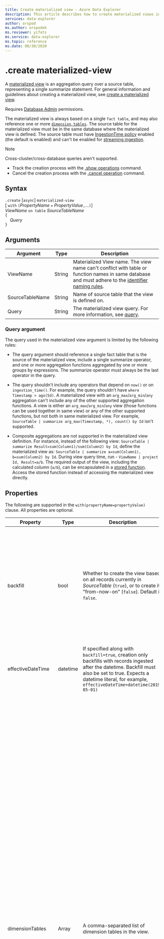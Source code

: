 ```yaml
---
title: Create materialized view - Azure Data Explorer
description: This article describes how to create materialized views in Azure Data Explorer.
services: data-explorer
author: orspod
ms.author: orspodek
ms.reviewer: yifats
ms.service: data-explorer
ms.topic: reference
ms.date: 08/30/2020
---
```


# .create materialized-view

A [materialized view](materialized-view-overview.md) is an aggregation query over a source table, representing a single summarize statement.
For general information and guidelines about creating a materialized view, see [create a materialized view](materialized-view-overview.md#create-a-materialized-view).

Requires [Database Admin](../access-control/role-based-authorization.md) permissions.

The materialized view is always based on a single `fact table`, and may also reference one or more [`dimension tables`](../../concepts/fact-and-dimension-tables.md). The source table for the materialized view must be in the same database where the materialized view is defined. The source table must have [IngestionTime policy](../ingestiontimepolicy.md) enabled (the default is enabled) and can't be enabled for [streaming ingestion](../../../ingest-data-streaming.md).

> [!NOTE]
> Cross-cluster/cross-database queries aren't supported.

* Track the creation process with the [.show operations](../operations.md#show-operations) command.
* Cancel the creation process with the [.cancel operation](#cancel-materialized-view-creation) command.

## Syntax

`.create` [`async`] `materialized-view` <br>
[ `with` `(`*PropertyName* `=` *PropertyValue*`,`...`)`] <br>
*ViewName* `on table` *SourceTableName* <br>
`{`<br>&nbsp;&nbsp;&nbsp;&nbsp;*Query*<br>`}`

## Arguments

|Argument|Type|Description
|----------------|-------|---|
|ViewName|String|Materialized View name. The view name can't conflict with table or function names in same database and must adhere to the [identifier naming rules](../../query/schema-entities/entity-names.md#identifier-naming-rules). |
|SourceTableName|String|Name of source table that the view is defined on.|
|Query|String|The materialized view query. For more information, see [query](#query-argument).|

### Query argument

The query used in the materialized view argument is limited by the following rules:

* The query argument should reference a single fact table that is the source of the materialized view, include a single summarize operator, and one or more aggregation functions aggregated by one or more groups by expressions. The summarize operator must always be the last operator in the query.

* The query shouldn't include any operators that depend on `now()` or on `ingestion_time()`. For example, the query shouldn't have `where Timestamp > ago(5d)`. A materialized view with an `arg_max`/`arg_min`/`any` aggregation can't include any of the other supported aggregation functions. A view is either an `arg_max`/`arg_min`/`any` view (those functions can be used together in same view) or any of the other supported functions, but not both in same materialized view. 
    For example, `SourceTable | summarize arg_max(Timestamp, *), count() by Id` isn't supported. 

* Composite aggregations are not supported in the materialized view definition. For instance, instead of the following view: `SourceTable | summarize Result=sum(Column1)/sum(Column2) by Id`, define the materialized view as: `SourceTable | summarize a=sum(Column1), b=sum(Column2) by Id`. During view query time, run - `ViewName | project Id, Result=a/b`. The required output of the view, including the calculated column (`a/b`), can be encapsulated in a [stored function](../../query/functions/user-defined-functions.md). Access the stored function instead of accessing the materialized view directly.

## Properties

The following are supported in the `with(propertyName=propertyValue)` clause. All properties are optional.

|Property|Type|Description | Notes |
|----------------|-------|---|---|
|backfill|bool|Whether to create the view based on all records currently in *SourceTable* (`true`), or to create it "from-now-on" (`false`). Default is `false`.| The command must be `async`, and the view won't be available for queries until the creation completes. Depending on the amount of data to backfill, creation with backfill may take a long time. It's intentionally "slow" to make sure it doesn't consume too much of the cluster's resources. See [backfill explanation](materialized-view-overview.md#create-a-materialized-view) |
|effectiveDateTime|datetime| If specified along with `backfill=true`, creation only backfills with records ingested after the datetime. Backfill must also be set to true. Expects a datetime literal, for example, `effectiveDateTime=datetime(2019-05-01)`|
|dimensionTables|Array|A comma-separated list of dimension tables in the view.|  Dimension tables must be explicitly called out in the view properties. <br> <ul> <li> Joins/lookups with dimension tables should use [query best practices](../../query/best-practices.md).  <br><li> Records in the view's source table (fact table) are materialized once only. A different ingestion latency between the fact table and the dimension table may impact the view results.</li> <br> <li> // can we get rid of this? Isn't this just best practices? **For example**: A view definition includes an inner join with a dimension table, and at the time of materialization, the dimension record was not fully ingested, but it was already ingested to the fact table. This record will be dropped from the view and never reprocessed again. To remedy, assume the join is an outer join. The record from fact table will be processed and added to view with a null value for the dimension table columns. Records that have already been added (with null values) to the view won't be processed again. Their values, in columns from the dimension table, will remain null. //</li></ul>
|autoUpdateSchema|bool|Whether to auto-update the view on source table changes. Default is `false`.| The `autoUpdateSchema` option is valid only for views of type `arg_max(Timestamp, *)` / `arg_min(Timestamp, *)` / `any(*)` (only when columns argument is `*`). If this option is set to true, changes to source table will be automatically reflected in the materialized view. Not all changes to source table are supported when using this option. For more information, see [.alter materialized-view](materialized-view-alter.md). <br> <br> Using `autoUpdateSchema` may lead to irreversible data loss when columns in the source table are dropped. The view will be disabled if it isn't set to `autoUpdateSchema`, and a change is made to the source table which results in a schema change to the materialized view. If the issue is fixed, re-enable the materialized view using the [enable materialized view](materialized-view-enable-disable.md) command. // Is this example necessary? // This process is common when using an `arg_max(Timestamp, *)` and adding columns to the source table. Avoid the failure by defining the view query as `arg_max(Timestamp, Column1, Column2, ...)` or by using the `autoUpdateSchema` option. // |
|folder|string|The materialized view's folder.|
|docString|string|A string documenting the materialized view|
 
## Examples

1. Create an empty view that will only materialize records ingested from now on: 

    <!-- csl -->
    ```
    .create materialized-view ArgMax on table T
    {
        T | summarize arg_max(Timestamp, *) by User
    }
    ```
    
1. Create a materialized view with backfill option, using `async`:

    <!-- csl -->
    ```
    .create async materialized-view with (backfill=true, docString="Customer telemetry") CustomerUsage on table T
    {
        T 
        | extend Day = bin(Timestamp, 1d)
        | summarize count(), dcount(User), max(Duration) by Customer, Day 
    } 
    ```
    
1. Create a materialized view with backfill and `effectiveDateTime`. The view is created based on records from the datetime only:

    <!-- csl -->
    ```
    .create async materialized-view with (backfill=true, effectiveDateTime=datetime(2019-01-01)) CustomerUsage on table T 
    {
        T 
        | extend Day = bin(Timestamp, 1d)
        | summarize count(), dcount(User), max(Duration) by Customer, Day
    } 
    ```
    
1. The definition can include additional operators before the `summarize` statement, as long as the `summarize` is the last one:

    <!-- csl -->
    ```
    .create materialized-view CustomerUsage on table T 
    {
        T 
        | where Customer in ("Customer1", "Customer2", "CustomerN")
        | parse Url with "https://contoso.com/" Api "/" *
        | extend Month = startofmonth(Timestamp)
        | summarize count(), dcount(User), max(Duration) by Customer, Api, Month
    }
    ```
    
1. Materialized views that join with a dimension table:

    <!-- csl -->
    ```
    .create materialized-view EnrichedArgMax on table T with (dimensionTable = ['DimUsers'])
    {
        T
        | lookup DimUsers on User  
        | summarize arg_max(Timestamp, *) by User 
    }
    
    .create materialized-view EnrichedArgMax on table T with (dimensionTable = ['DimUsers'])
    {
        DimUsers | project User, Age, Address
        | join kind=rightouter hint.strategy=broadcast T on User
        | summarize arg_max(Timestamp, *) by User 
    }
    ```
    

## Supported aggregation functions

The following aggregation functions are supported:

* `count`
* `countif`
* `dcount`
* `dcountif`
* `min`
* `max`
* `avg`
* `avgif`
* `sum`
* `arg_max`
* `arg_min`
* `any`
* `hll`
* `make_set`
* `make_list`
* `percentile`
* `percentiles`

## Performance tips

* Materialized view query filters are optimized when filtered by one of the Materialized View dimensions (aggregation by-clause). If you know your query pattern will often filter by some column, which can be a dimension in the materialized view, include it in the view. For example: For a materialized view exposing an `arg_max` by `ResourceId` that will often be filtered by `SubscriptionId`, the recommendation is as follows:

 <table>
    <th>Do
    <th>Don't do
        <tr style="vertical-align: top;">
            <td>
                <pre>
.create materialized-view ArgMaxResourceId on table FactResources
{
    FactResources | summarize arg_max(Timestamp, *) by SubscriptionId, ResouceId 
}
</pre>
            </td>
            <td>
                <pre>
.create materialized-view ArgMaxResourceId on table FactResources
{
    FactResources | summarize arg_max(Timestamp, *) by ResouceId 
}
</pre>
</table>

* Don't include transformations, normalizations, and other heavy computations that can be moved to an [update policy](../updatepolicy.md) as part of the materialized view definition. Instead, do all those processes in an update policy, and perform the aggregation only in the materialized view. Use this process for lookup in dimension tables, when applicable.

<table>
    <th>Do
    <th>Don't do
        <tr style="vertical-align: top;">
            <td>
                <pre>
// Update policy                   
.alter-merge table Target policy update 
@'[{"IsEnabled": true, 
    "Source": "SourceTable", 
    "Query": 
        "SourceTable 
        | extend ResourceId = strcat('subscriptions/', toupper(SubscriptionId), '/', resourceId)", 
    "IsTransactional": false}]'  
    
// Materialized View
.create materialized-view Usage on table Events
{
&nbsp;     Target 
&nbsp;     | summarize count() by ResourceId 
}
            </pre>
        </td>
        <td>
            <pre>
.create materialized-view Usage on table SourceTable
{
&nbsp;     SourceTable 
&nbsp;     | extend ResourceId = strcat('subscriptions/', toupper(SubscriptionId), '/', resourceId)
&nbsp;     | summarize count() by ResourceId
}
</pre>
</table>

* If you require the best query time performance, but can sacrifice some data freshness, use the [materialized_view() function](../../query/materializedviewfunction.md).

## Cancel materialized-view creation

Cancel the process of materialized view creation when using the `backfill` option. This action is useful when creation is taking too long and you want to abort it while running.  

> [!WARNING]
> The materialized view can't be restored after running this command.

The creation process can't be aborted immediately. The cancel command signals materialization to stop, and the creation periodically checks if cancel was requested. The cancel command waits for a max period of 10 minutes until the materialized view creation process is canceled and reports back if cancellation was successful. Even if the cancellation didn't succeed within 10 minutes, and the cancel command reports failure, the materialized view will most probably abort itself later in the creation process. The [.show operations](../operations.md#show-operations) command will indicate if operation was canceled. The `cancel operation` command is only supported for materialized views creation cancellation, and not for canceling any other operations.

### Syntax

`.cancel` `operation` *operationId*

### Properties

|Property|Type|Description
|----------------|-------|---|
|operationId|Guid|The operation id returned from the create materialized-view command.|

### Output

|Output parameter |Type |Description
|---|---|---
|OperationId|Guid|The operation id of the create materialized view command.
|Operation|String|Operation kind.
|StartedOn|datetime|The start time of the create operation.
|CancellationState|string|One of - `Cancelled successfully` (creation was canceled), `Cancellation failed` (wait for cancellation timed out), `Unknown` (view creation is no longer running, but wasn't canceled by this operation).
|ReasonPhrase|string|Reason why cancellation wasn't successful.

### Example

<!-- csl -->
```
.cancel operation c4b29441-4873-4e36-8310-c631c35c916e
```

|OperationId|Operation|StartedOn|CancellationState|ReasonPhrase|
|---|---|---|---|---|
|c4b29441-4873-4e36-8310-c631c35c916e|MaterializedViewCreateOrAlter|2020-05-08 19:45:03.9184142|Canceled successfully||

If the cancellation hasn't completed within 10 minutes, `CancellationState` will indicate failure. Creation may then be aborted.
